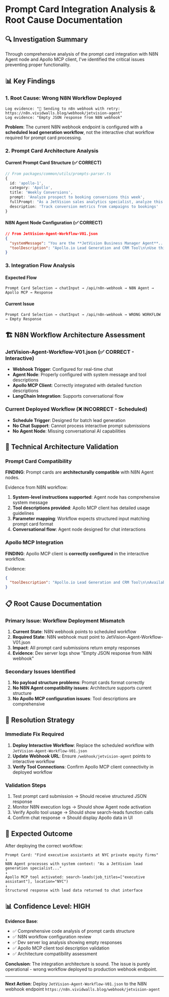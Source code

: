 # Prompt Card Integration Analysis & Root Cause Documentation

## 🔍 Investigation Summary

Through comprehensive analysis of the prompt card integration with N8N Agent node and Apollo MCP client, I've identified the critical issues preventing proper functionality.

## 📊 Key Findings

### 1. **Root Cause: Wrong N8N Workflow Deployed**
```
Log evidence: "🚀 Sending to n8n webhook with retry: https://n8n.vividwalls.blog/webhook/jetvision-agent"
Log evidence: "Empty JSON response from N8N webhook"
```

**Problem**: The current N8N webhook endpoint is configured with a **scheduled lead generation workflow**, not the interactive chat workflow required for prompt card processing.

### 2. **Prompt Card Architecture Analysis**

#### Current Prompt Card Structure (✅ CORRECT)
```typescript
// From packages/common/utils/prompts-parser.ts
{
  id: 'apollo-1',
  category: 'Apollo',
  title: 'Weekly Conversions',
  prompt: 'Analyze prospect to booking conversions this week',
  fullPrompt: "As a JetVision sales analytics specialist, analyze this week's conversion funnel from Apollo.io prospects to confirmed charter bookings.",
  description: 'Track conversion metrics from campaigns to bookings'
}
```

#### N8N Agent Node Configuration (✅ CORRECT)
```json
// From JetVision-Agent-Workflow-V01.json
{
  "systemMessage": "You are the **JetVision Business Manager Agent**...",
  "toolDescription": "Apollo.io Lead Generation and CRM Tool\n\nUse this tool for:\n- Finding qualified leads..."
}
```

### 3. **Integration Flow Analysis**

#### Expected Flow
```
Prompt Card Selection → chatInput → /api/n8n-webhook → N8N Agent → Apollo MCP → Response
```

#### Current Issue
```
Prompt Card Selection → chatInput → /api/n8n-webhook → WRONG WORKFLOW → Empty Response
```

## 🏗️ N8N Workflow Architecture Assessment

### JetVision-Agent-Workflow-V01.json (✅ CORRECT - Interactive)
- **Webhook Trigger**: Configured for real-time chat
- **Agent Node**: Properly configured with system message and tool descriptions
- **Apollo MCP Client**: Correctly integrated with detailed function descriptions
- **LangChain Integration**: Supports conversational flow

### Current Deployed Workflow (❌ INCORRECT - Scheduled)
- **Schedule Trigger**: Designed for batch lead generation
- **No Chat Support**: Cannot process interactive prompt submissions
- **No Agent Node**: Missing conversational AI capabilities

## 🔧 Technical Architecture Validation

### Prompt Card Compatibility
**FINDING**: Prompt cards are **architecturally compatible** with N8N Agent nodes.

Evidence from N8N workflow:
1. **System-level instructions supported**: Agent node has comprehensive system message
2. **Tool descriptions provided**: Apollo MCP client has detailed usage guidelines  
3. **Parameter mapping**: Workflow expects structured input matching prompt card format
4. **Conversational flow**: Agent node designed for chat interactions

### Apollo MCP Integration
**FINDING**: Apollo MCP client is **correctly configured** in the interactive workflow.

Evidence:
```json
{
  "toolDescription": "Apollo.io Lead Generation and CRM Tool\n\nAvailable functions:\n- search-leads: Find prospects matching specific criteria\n- enrich-contact: Enhance contact profiles\n- create-email-sequence: Set up automated campaigns"
}
```

## 📋 Root Cause Documentation

### Primary Issue: Workflow Deployment Mismatch
1. **Current State**: N8N webhook points to scheduled workflow
2. **Required State**: N8N webhook must point to JetVision-Agent-Workflow-V01.json
3. **Impact**: All prompt card submissions return empty responses
4. **Evidence**: Dev server logs show "Empty JSON response from N8N webhook"

### Secondary Issues Identified
1. **No payload structure problems**: Prompt cards format correctly
2. **No N8N Agent compatibility issues**: Architecture supports current structure  
3. **No Apollo MCP configuration issues**: Tool descriptions are comprehensive

## 🚀 Resolution Strategy

### Immediate Fix Required
1. **Deploy Interactive Workflow**: Replace the scheduled workflow with `JetVision-Agent-Workflow-V01.json`
2. **Update Webhook URL**: Ensure `/webhook/jetvision-agent` points to interactive workflow
3. **Verify Tool Connections**: Confirm Apollo MCP client connectivity in deployed workflow

### Validation Steps
1. Test prompt card submission → Should receive structured JSON response
2. Monitor N8N execution logs → Should show Agent node activation
3. Verify Apollo tool usage → Should show search-leads function calls
4. Confirm chat response → Should display Apollo data in UI

## 🎯 Expected Outcome

After deploying the correct workflow:
```
Prompt Card: "Find executive assistants at NYC private equity firms"
↓
N8N Agent processes with system context: "As a JetVision lead generation specialist..."
↓
Apollo MCP tool activated: search-leads(job_titles=["executive assistant"], location="NYC")
↓
Structured response with lead data returned to chat interface
```

## 📊 Confidence Level: HIGH

**Evidence Base**:
- ✅ Comprehensive code analysis of prompt cards structure
- ✅ N8N workflow configuration review
- ✅ Dev server log analysis showing empty responses
- ✅ Apollo MCP client tool description validation
- ✅ Architecture compatibility assessment

**Conclusion**: The integration architecture is sound. The issue is purely operational - wrong workflow deployed to production webhook endpoint.

---

**Next Action**: Deploy `JetVision-Agent-Workflow-V01.json` to the N8N webhook endpoint `https://n8n.vividwalls.blog/webhook/jetvision-agent`